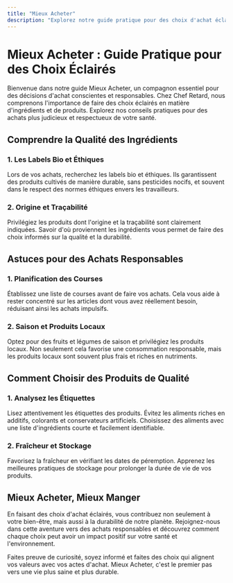 ```yaml
---
title: "Mieux Acheter"
description: "Explorez notre guide pratique pour des choix d'achat éclairés. Découvrez des conseils, des astuces et des informations sur la qualité des ingrédients pour faire des achats responsables et judicieux."
---
```


# Mieux Acheter : Guide Pratique pour des Choix Éclairés

Bienvenue dans notre guide Mieux Acheter, un compagnon essentiel pour des décisions d'achat conscientes et responsables. Chez Chef Retard, nous comprenons l'importance de faire des choix éclairés en matière d'ingrédients et de produits. Explorez nos conseils pratiques pour des achats plus judicieux et respectueux de votre santé.

## Comprendre la Qualité des Ingrédients

### 1. Les Labels Bio et Éthiques

Lors de vos achats, recherchez les labels bio et éthiques. Ils garantissent des produits cultivés de manière durable, sans pesticides nocifs, et souvent dans le respect des normes éthiques envers les travailleurs.

### 2. Origine et Traçabilité

Privilégiez les produits dont l'origine et la traçabilité sont clairement indiquées. Savoir d'où proviennent les ingrédients vous permet de faire des choix informés sur la qualité et la durabilité.

## Astuces pour des Achats Responsables

### 1. Planification des Courses

Établissez une liste de courses avant de faire vos achats. Cela vous aide à rester concentré sur les articles dont vous avez réellement besoin, réduisant ainsi les achats impulsifs.

### 2. Saison et Produits Locaux

Optez pour des fruits et légumes de saison et privilégiez les produits locaux. Non seulement cela favorise une consommation responsable, mais les produits locaux sont souvent plus frais et riches en nutriments.

## Comment Choisir des Produits de Qualité

### 1. Analysez les Étiquettes

Lisez attentivement les étiquettes des produits. Évitez les aliments riches en additifs, colorants et conservateurs artificiels. Choisissez des aliments avec une liste d'ingrédients courte et facilement identifiable.

### 2. Fraîcheur et Stockage

Favorisez la fraîcheur en vérifiant les dates de péremption. Apprenez les meilleures pratiques de stockage pour prolonger la durée de vie de vos produits.

## Mieux Acheter, Mieux Manger

En faisant des choix d'achat éclairés, vous contribuez non seulement à votre bien-être, mais aussi à la durabilité de notre planète. Rejoignez-nous dans cette aventure vers des achats responsables et découvrez comment chaque choix peut avoir un impact positif sur votre santé et l'environnement.

Faites preuve de curiosité, soyez informé et faites des choix qui alignent vos valeurs avec vos actes d'achat. Mieux Acheter, c'est le premier pas vers une vie plus saine et plus durable.
